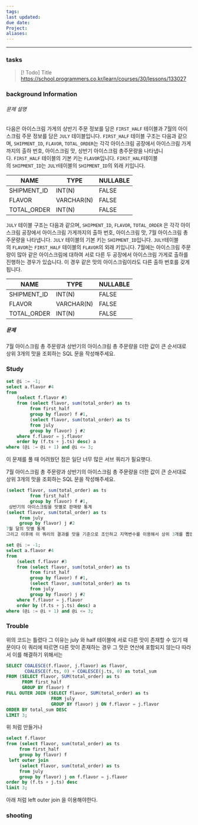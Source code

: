 ```yaml
---
tags: 
last updated: 
due date: 
Project: 
aliases:
---
```

--- 
### tasks

> [! Todo] Title
>https://school.programmers.co.kr/learn/courses/30/lessons/133027



### background Information
###### 문제 설명

다음은 아이스크림 가게의 상반기 주문 정보를 담은 `FIRST_HALF` 테이블과 7월의 아이스크림 주문 정보를 담은 `JULY` 테이블입니다. `FIRST_HALF` 테이블 구조는 다음과 같으며, `SHIPMENT_ID`, `FLAVOR`, `TOTAL_ORDER`는 각각 아이스크림 공장에서 아이스크림 가게까지의 출하 번호, 아이스크림 맛, 상반기 아이스크림 총주문량을 나타냅니다. `FIRST_HALF` 테이블의 기본 키는 `FLAVOR`입니다. `FIRST_HALF`테이블의 `SHIPMENT_ID`는 `JULY`테이블의 `SHIPMENT_ID`의 외래 키입니다.

|NAME|TYPE|NULLABLE|
|---|---|---|
|SHIPMENT_ID|INT(N)|FALSE|
|FLAVOR|VARCHAR(N)|FALSE|
|TOTAL_ORDER|INT(N)|FALSE|

`JULY` 테이블 구조는 다음과 같으며, `SHIPMENT_ID`, `FLAVOR`, `TOTAL_ORDER` 은 각각 아이스크림 공장에서 아이스크림 가게까지의 출하 번호, 아이스크림 맛, 7월 아이스크림 총주문량을 나타냅니다. `JULY` 테이블의 기본 키는 `SHIPMENT_ID`입니다. `JULY`테이블의 `FLAVOR`는 `FIRST_HALF` 테이블의 `FLAVOR`의 외래 키입니다. 7월에는 아이스크림 주문량이 많아 같은 아이스크림에 대하여 서로 다른 두 공장에서 아이스크림 가게로 출하를 진행하는 경우가 있습니다. 이 경우 같은 맛의 아이스크림이라도 다른 출하 번호를 갖게 됩니다.

|NAME|TYPE|NULLABLE|
|---|---|---|
|SHIPMENT_ID|INT(N)|FALSE|
|FLAVOR|VARCHAR(N)|FALSE|
|TOTAL_ORDER|INT(N)|FALSE|

##### 문제

7월 아이스크림 총 주문량과 상반기의 아이스크림 총 주문량을 더한 값이 큰 순서대로 상위 3개의 맛을 조회하는 SQL 문을 작성해주세요.

### Study

```sql
set @i := -1;
select a.flavor #4
from 
    (select f.flavor #3
    from (select flavor, sum(total_order) as ts
         from first_half
         group by flavor) f #1,
         (select flavor, sum(total_order) as ts
         from july
         group by flavor) j #2
    where f.flavor = j.flavor
    order by (f.ts + j.ts) desc) a
where (@i := @i + 1) and @i <= 3;
```


이 문제를 풀 때 어려웠던 점은 일단 너무 많은 서브 쿼리가 필요햇다.

7월 아이스크림 총 주문량과 상반기의 아이스크림 총 주문량을 더한 값이 큰 순서대로 상위 3개의 맛을 조회하는 SQL 문을 작성해주세요.


~~~sql
(select flavor, sum(total_order) as ts
         from first_half
         group by flavor) f #1,
 상반기의 아이스크림을 맛별로 판매량 통계
(select flavor, sum(total_order) as ts
	 from july
	 group by flavor) j #2
7월 달의 밋별 통계
그리고 이후에 이 쿼리의 결과를 맛을 기준으로 조인하고 지역변수를 이용해서 상위 3개를 뽑았다

set @i := -1;
select a.flavor #4
from 
    (select f.flavor #3
    from (select flavor, sum(total_order) as ts
         from first_half
         group by flavor) f #1,
         (select flavor, sum(total_order) as ts
         from july
         group by flavor) j #2
    where f.flavor = j.flavor
    order by (f.ts + j.ts) desc) a
where (@i := @i + 1) and @i <= 3;
~~~


### Trouble

위의 코드는 틀렸다 그 이유는 july 와  half 테이블에 서로 다른 맛이 존재할 수 있기 때문이다 이 쿼리에 따르면 다른 맛이 존재하는 경우 그 맛은 연산에 포함되지 않는다 따라서 이를 해결하기 위해서는 

```sql
SELECT COALESCE(f.flavor, j.flavor) as flavor,
       COALESCE(f.ts, 0) + COALESCE(j.ts, 0) as total_sum
FROM (SELECT flavor, SUM(total_order) as ts
      FROM first_half
      GROUP BY flavor) f
FULL OUTER JOIN (SELECT flavor, SUM(total_order) as ts
                 FROM july
                 GROUP BY flavor) j ON f.flavor = j.flavor
ORDER BY total_sum DESC
LIMIT 3;
```
위 처럼 만들거나


```sql
select f.flavor
from (select flavor, sum(total_order) as ts
     from first_half
     group by flavor) f
 left outer join
     (select flavor, sum(total_order) as ts
     from july
     group by flavor) j on f.flavor = j.flavor
order by (f.ts + j.ts) desc
limit 3;
```

아래 처럼 left outer join 을 이용해야한다.

### shooting
